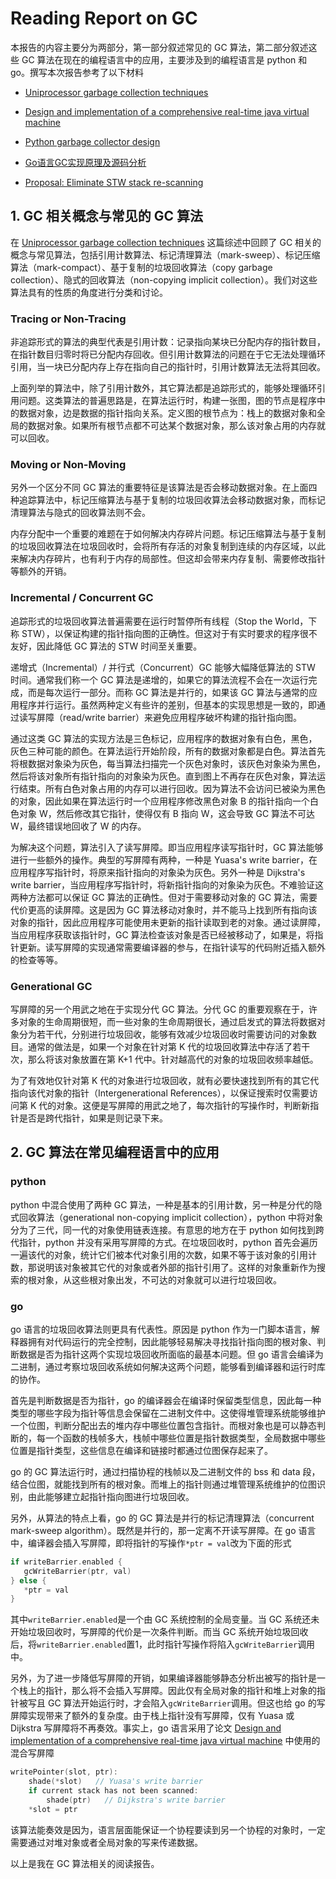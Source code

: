 # Reading Report on GC

本报告的内容主要分为两部分，第一部分叙述常见的 GC 算法，第二部分叙述这些 GC 算法在现在的编程语言中的应用，主要涉及到的编程语言是 python 和 go。撰写本次报告参考了以下材料

* [Uniprocessor garbage collection techniques](https://link.springer.com/chapter/10.1007/BFb0017182)

* [Design and implementation of a comprehensive real-time java virtual machine](https://dl.acm.org/doi/abs/10.1145/1289927.1289967)

* [Python garbage collector design](https://devguide.python.org/internals/garbage-collector/)
* [Go语言GC实现原理及源码分析](https://www.cnblogs.com/luozhiyun/p/14564903.html)
* [Proposal: Eliminate STW stack re-scanning](https://go.googlesource.com/proposal/+/master/design/17503-eliminate-rescan.md)

## 1. GC 相关概念与常见的 GC 算法

在 [Uniprocessor garbage collection techniques](https://link.springer.com/chapter/10.1007/BFb0017182) 这篇综述中回顾了 GC 相关的概念与常见算法，包括引用计数算法、标记清理算法（mark-sweep）、标记压缩算法（mark-compact）、基于复制的垃圾回收算法（copy garbage collection）、隐式的回收算法（non-copying implicit collection）。我们对这些算法具有的性质的角度进行分类和讨论。

### Tracing or Non-Tracing

非追踪形式的算法的典型代表是引用计数：记录指向某块已分配内存的指针数目，在指针数目归零时将已分配内存回收。但引用计数算法的问题在于它无法处理循环引用，当一块已分配内存上存在指向自己的指针时，引用计数算法无法将其回收。

上面列举的算法中，除了引用计数外，其它算法都是追踪形式的，能够处理循环引用问题。这类算法的普遍思路是，在算法运行时，构建一张图，图的节点是程序中的数据对象，边是数据的指针指向关系。定义图的根节点为：栈上的数据对象和全局的数据对象。如果所有根节点都不可达某个数据对象，那么该对象占用的内存就可以回收。

### Moving or Non-Moving

另外一个区分不同 GC 算法的重要特征是该算法是否会移动数据对象。在上面四种追踪算法中，标记压缩算法与基于复制的垃圾回收算法会移动数据对象，而标记清理算法与隐式的回收算法则不会。

内存分配中一个重要的难题在于如何解决内存碎片问题。标记压缩算法与基于复制的垃圾回收算法在垃圾回收时，会将所有存活的对象复制到连续的内存区域，以此来解决内存碎片，也有利于内存的局部性。但这却会带来内存复制、需要修改指针等额外的开销。

### Incremental / Concurrent GC

追踪形式的垃圾回收算法普遍需要在运行时暂停所有线程（Stop the World，下称 STW），以保证构建的指针指向图的正确性。但这对于有实时要求的程序很不友好，因此降低 GC 算法的 STW 时间至关重要。

递增式（Incremental）/ 并行式（Concurrent）GC 能够大幅降低算法的 STW 时间。通常我们称一个 GC 算法是递增的，如果它的算法流程不会在一次运行完成，而是每次运行一部分。而称 GC 算法是并行的，如果该 GC 算法与通常的应用程序并行运行。虽然两种定义有些许的差别，但基本的实现思想是一致的，即通过读写屏障（read/write barrier）来避免应用程序破坏构建的指针指向图。

通过这类 GC 算法的实现方法是三色标记，应用程序的数据对象有白色，黑色，灰色三种可能的颜色。在算法运行开始阶段，所有的数据对象都是白色。算法首先将根数据对象染为灰色，每当算法扫描完一个灰色对象时，该灰色对象染为黑色，然后将该对象所有指针指向的对象染为灰色。直到图上不再存在灰色对象，算法运行结束。所有白色对象占用的内存可以进行回收。因为算法不会访问已被染为黑色的对象，因此如果在算法运行时一个应用程序修改黑色对象 B 的指针指向一个白色对象 W，然后修改其它指针，使得仅有 B 指向 W，这会导致 GC 算法不可达 W，最终错误地回收了 W 的内存。

为解决这个问题，算法引入了读写屏障。即当应用程序读写指针时，GC 算法能够进行一些额外的操作。典型的写屏障有两种，一种是 Yuasa's write barrier，在应用程序写指针时，将原来指针指向的对象染为灰色。另外一种是  Dijkstra's write barrier，当应用程序写指针时，将新指针指向的对象染为灰色。不难验证这两种方法都可以保证 GC 算法的正确性。但对于需要移动对象的 GC 算法，需要代价更高的读屏障。这是因为 GC 算法移动对象时，并不能马上找到所有指向该对象的指针，因此应用程序可能使用未更新的指针读取到老的对象。通过读屏障，当应用程序获取该指针时，GC 算法检查该对象是否已经被移动了，如果是，将指针更新。读写屏障的实现通常需要编译器的参与，在指针读写的代码附近插入额外的检查等等。

### Generational GC

写屏障的另一个用武之地在于实现分代 GC 算法。分代 GC 的重要观察在于，许多对象的生命周期很短，而一些对象的生命周期很长，通过启发式的算法将数据对象分为若干代，分别进行垃圾回收，能够有效减少垃圾回收时需要访问的对象数目。通常的做法是，如果一个对象在针对第 K 代的垃圾回收算法中存活了若干次，那么将该对象放置在第 K+1 代中。针对越高代的对象的垃圾回收频率越低。

为了有效地仅针对第 K 代的对象进行垃圾回收，就有必要快速找到所有的其它代指向该代对象的指针（Intergenerational References），以保证搜索时仅需要访问第 K 代的对象。这便是写屏障的用武之地了，每次指针的写操作时，判断新指针是否是跨代指针，如果是则记录下来。

## 2. GC 算法在常见编程语言中的应用

### python

python 中混合使用了两种 GC 算法，一种是基本的引用计数，另一种是分代的隐式回收算法（generational non-copying implicit collection），python 中将对象分为了三代，同一代的对象使用链表连接。有意思的地方在于 python 如何找到跨代指针，python 并没有采用写屏障的方式。在垃圾回收时，python 首先会遍历一遍该代的对象，统计它们被本代对象引用的次数，如果不等于该对象的引用计数，那说明该对象被其它代的对象或者外部的指针引用了。这样的对象重新作为搜索的根对象，从这些根对象出发，不可达的对象就可以进行垃圾回收。

### go

go 语言的垃圾回收算法则更具有代表性。原因是 python 作为一门脚本语言，解释器拥有对代码运行的完全控制，因此能够轻易解决寻找指针指向图的根对象、判断数据是否为指针这两个实现垃圾回收所面临的最基本问题。但 go 语言会编译为二进制，通过考察垃圾回收系统如何解决这两个问题，能够看到编译器和运行时库的协作。

首先是判断数据是否为指针，go 的编译器会在编译时保留类型信息，因此每一种类型的哪些字段为指针等信息会保留在二进制文件中。这使得堆管理系统能够维护一个位图，判断分配出去的堆内存中哪些位置包含指针。而根对象也是可以静态判断的，每一个函数的栈帧多大，栈帧中哪些位置是指针数据类型，全局数据中哪些位置是指针类型，这些信息在编译和链接时都通过位图保存起来了。

go 的 GC 算法运行时，通过扫描协程的栈帧以及二进制文件的 bss 和 data 段，结合位图，就能找到所有的根对象。而堆上的指针则通过堆管理系统维护的位图识别，由此能够建立起指针指向图进行垃圾回收。

另外，从算法的特点上看，go 的 GC 算法是并行的标记清理算法（concurrent mark-sweep algorithm）。既然是并行的，那一定离不开读写屏障。在 go 语言中，编译器会插入写屏障，即将指针的写操作`*ptr = val`改为下面的形式

```go
if writeBarrier.enabled {
   gcWriteBarrier(ptr, val)
} else {
   *ptr = val
}
```

其中`writeBarrier.enabled`是一个由 GC 系统控制的全局变量。当 GC 系统还未开始垃圾回收时，写屏障的代价是一次条件判断。而当 GC 系统开始垃圾回收后，将`writeBarrier.enabled`置1，此时指针写操作将陷入`gcWriteBarrier`调用中。

另外，为了进一步降低写屏障的开销，如果编译器能够静态分析出被写的指针是一个栈上的指针，那么将不会插入写屏障。因此仅有全局对象的指针和堆上对象的指针被写且 GC 算法开始运行时，才会陷入`gcWriteBarrier`调用。但这也给 go 的写屏障实现带来了额外的复杂度。由于栈上指针没有写屏障，仅有 Yuasa 或 Dijkstra 写屏障将不再奏效。事实上，go 语言采用了论文 [Design and implementation of a comprehensive real-time java virtual machine](https://dl.acm.org/doi/abs/10.1145/1289927.1289967) 中使用的混合写屏障

```go
writePointer(slot, ptr):
    shade(*slot)   // Yuasa's write barrier
    if current stack has not been scanned:
        shade(ptr)   // Dijkstra's write barrier
    *slot = ptr
```

该算法能奏效是因为，语言层面能保证一个协程要读到另一个协程的对象时，一定需要通过对堆对象或者全局对象的写来传递数据。



以上是我在 GC 算法相关的阅读报告。